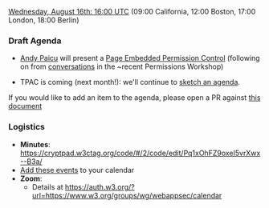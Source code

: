 [Wednesday, August 16th: 16:00 UTC](https://www.timeanddate.com/worldclock/fixedtime.html?iso=20230816T1600) (09:00 California, 12:00 Boston, 17:00 London, 18:00 Berlin)

### Draft Agenda

* [Andy Paicu](https://github.com/andypaicu) will present a [Page Embedded Permission Control](https://github.com/andypaicu/PEPC/blob/main/explainer.md) (following on from [conversations](https://www.w3.org/Privacy/permissions-ws-2022/report#novel-building-blocks-for-capability-control) in the ~recent Permissions Workshop)

* TPAC is coming (next month!): we'll continue to [sketch an agenda](https://github.com/w3c/webappsec/issues/627).

If you would like to add an item to the agenda, please open a PR against [this document](https://github.com/w3c/webappsec/new/main/meetings/2023/2023-08-16-agenda.md)

### Logistics

*   **Minutes**: https://cryptpad.w3ctag.org/code/#/2/code/edit/Pq1xOhFZ9oxeI5vrXwx--B3a/
*   [Add these events](https://www.w3.org/groups/wg/webappsec/calendar#export) to your calendar
*   **Zoom**:
    * Details at <https://auth.w3.org/?url=https://www.w3.org/groups/wg/webappsec/calendar>
